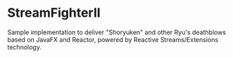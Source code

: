# StreamFighterII
Sample implementation to deliver "Shoryuken" and other Ryu's deathblows based on JavaFX and Reactor, powered by Reactive Streams/Extensions technology.
